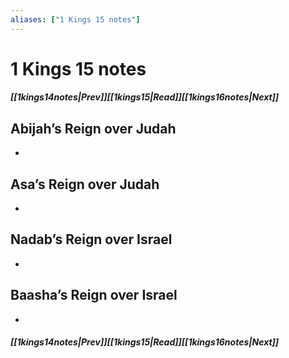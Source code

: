 ```yaml
---
aliases: ["1 Kings 15 notes"]
---
```

# 1 Kings 15 notes
##### <span class=arrow-left></span>[[1kings14notes|Prev]]<span class=navigation-separator></span>[[1kings15|Read]]<span class=navigation-separator></span>[[1kings16notes|Next]]<span class=arrow-right></span>
## Abijah’s Reign over Judah
- 
## Asa’s Reign over Judah
- 
## Nadab’s Reign over Israel
- 
## Baasha’s Reign over Israel
- 
##### <span class=arrow-left></span>[[1kings14notes|Prev]]<span class=navigation-separator></span>[[1kings15|Read]]<span class=navigation-separator></span>[[1kings16notes|Next]]<span class=arrow-right></span>